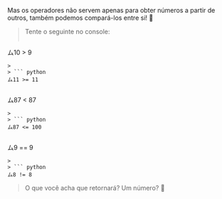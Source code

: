 Mas os operadores não servem apenas para obter números a partir de outros, também podemos compará-los entre si! :muscle:

> Tente o seguinte no console:
>
> ``` python
ム10 > 9
```
>
> ``` python
ム11 >= 11
```
>
> ``` python
ム87 < 87
```
>
> ``` python
ム87 <= 100
```
>
> ``` python
ム9 == 9
```
>
> ``` python
ム8 != 8
```
> O que você acha que retornará? Um número? :thinking:

